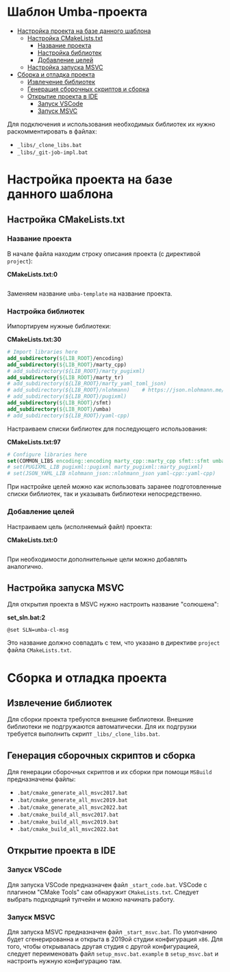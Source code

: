 # Шаблон Umba-проекта

- [Настройка проекта на базе данного шаблона](#user-content-настройка-проекта-на-базе-данного-шаблона)
  - [Настройка CMakeLists.txt](#user-content-настройка-cmakeliststxt)
    - [Название проекта](#user-content-название-проекта)
    - [Настройка библиотек](#user-content-настройка-библиотек)
    - [Добавление целей](#user-content-добавление-целей)
  - [Настройка запуска MSVC](#user-content-настройка-запуска-msvc)
- [Сборка и отладка проекта](#user-content-сборка-и-отладка-проекта)
  - [Извлечение библиотек](#user-content-извлечение-библиотек)
  - [Генерация сборочных скриптов и сборка](#user-content-генерация-сборочных-скриптов-и-сборка)
  - [Открытие проекта в IDE](#user-content-открытие-проекта-в-ide)
    - [Запуск VSCode](#user-content-запуск-vscode)
    - [Запуск MSVC](#user-content-запуск-msvc)


Для подключения и использования необходимых библиотек их нужно раскомментировать в файлах:

 - `_libs/_clone_libs.bat`
 - `_libs/_git-job-impl.bat`


# Настройка проекта на базе данного шаблона

## Настройка CMakeLists.txt

### Название проекта

В начале файла находим строку описания проекта (с директивой `project`):

**CMakeLists.txt:0**
```cmake
```

Заменяем название `umba-template` на название проекта.



### Настройка библиотек

Импортируем нужные библиотеки:

**CMakeLists.txt:30**
```cmake
# Import libraries here
add_subdirectory(${LIB_ROOT}/encoding)
add_subdirectory(${LIB_ROOT}/marty_cpp)
# add_subdirectory(${LIB_ROOT}/marty_pugixml)
add_subdirectory(${LIB_ROOT}/marty_tr)
# add_subdirectory(${LIB_ROOT}/marty_yaml_toml_json)
# add_subdirectory(${LIB_ROOT}/nlohmann)    # https://json.nlohmann.me/integration/cmake/#external
# add_subdirectory(${LIB_ROOT}/pugixml)
add_subdirectory(${LIB_ROOT}/sfmt)
add_subdirectory(${LIB_ROOT}/umba)
# add_subdirectory(${LIB_ROOT}/yaml-cpp)
```


Настраиваем списки библиотек для последующего использования:

**CMakeLists.txt:97**
```cmake
# Configure libraries here
set(COMMON_LIBS encoding::encoding marty_cpp::marty_cpp sfmt::sfmt umba::umba)
# set(PUGIXML_LIB pugixml::pugixml marty_pugixml::marty_pugixml)
# set(JSON_YAML_LIB nlohmann_json::nlohmann_json yaml-cpp::yaml-cpp)
```

При настройке целей можно как использовать заранее подготовленные списки библиотек, так и указывать библиотеки непосредственно.


### Добавление целей

Настраиваем цель (исполняемый файл) проекта:

**CMakeLists.txt:0**
```cmake
```

При необходимости дополнительные цели можно добавлять аналогично.


## Настройка запуска MSVC

Для открытия проекта в MSVC нужно настроить название "солюшена":

**set_sln.bat:2**
```
@set SLN=umba-cl-msg
```

Это название должно совпадать с тем, что указано в директиве `project` файла `CMakeLists.txt`.


# Сборка и отладка проекта


## Извлечение библиотек

Для сборки проекта требуются внешние библиотеки. Внешние библиотеки не подгружаются автоматически.
Для их подгрузки требуется выполнить скрипт `_libs/_clone_libs.bat`.


## Генерация сборочных скриптов и сборка

Для генерации сборочных скриптов и их сборки при помощи `MSBuild` предназначены файлы:

 - `.bat/cmake_generate_all_msvc2017.bat`
 - `.bat/cmake_generate_all_msvc2019.bat`
 - `.bat/cmake_generate_all_msvc2022.bat`
 - `.bat/cmake_build_all_msvc2017.bat`
 - `.bat/cmake_build_all_msvc2019.bat`
 - `.bat/cmake_build_all_msvc2022.bat`


## Открытие проекта в IDE

### Запуск VSCode

Для запуска VSCode предназначен файл `_start_code.bat`. 
VSCode с плагином "CMake Tools" сам обнаружит `CMakeLists.txt`. Следует выбрать подходящий тулчейн
и можно начинать работу.


### Запуск MSVC

Для запуска MSVC предназначен файл `_start_msvc.bat`.
По умолчанию будет сгенерированна и открыта в 2019ой студии конфигурация `x86`.
Для того, чтобы открывалась другая студия с другой конфигурацией, следует
переименовать файл `setup_msvc.bat.example` в `setup_msvc.bat` и настроить нужную конфигурацию там.





